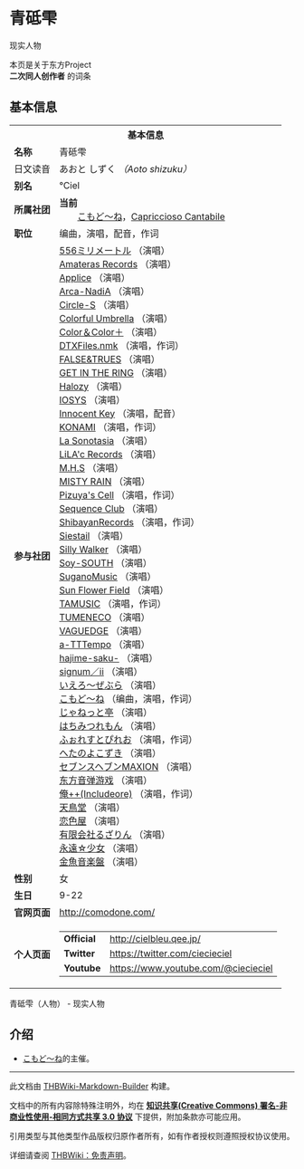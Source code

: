 # 青砥雫

<!-- source html: G:\repos\THBWiki-Markdown-Builder\THBWikiMarkdown\Temp\main\e\eb\ns0%3A%E9%9D%92%E7%A0%A5%E9%9B%AB.html -->

现实人物

本页是关于东方Project  
 **二次同人创作者** 的词条

## 基本信息

<table><tbody><tr><th colspan="3">基本信息</th></tr><tr><td class="label"><b>名称</b></td><td> 青砥雫 </td></tr><tr><td class="label">日文读音</td><td> あおと しずく <i>（Aoto shizuku）</i> </td></tr><tr><td class="label"><b>别名</b></td><td>℃iel</td></tr><tr><td class="label"><b>所属社团</b></td><td><b>当前</b><div style="margin-left:2em;"><a href="./こもど～ね.md" title="こもど～ね">こもど～ね</a>，<a rel="nofollow" class="external text" href="http://cielbleu.qee.jp/">Capriccioso Cantabile</a></div></td></tr><tr><td class="label"><b>职位</b></td><td>编曲，演唱，配音，作词</td></tr><tr><td class="label"><b>参与社团</b></td><td><a href="./556ミリメートル.md" title="556ミリメートル">556ミリメートル</a> （演唱）<br><a href="./Amateras_Records.md" title="Amateras Records">Amateras Records</a> （演唱）<br><a href="./Applice.md" title="Applice">Applice</a> （演唱）<br><a href="./Arca-NadiA.md" title="Arca-NadiA">Arca-NadiA</a> （演唱）<br><a href="./Circle-S.md" title="Circle-S">Circle-S</a> （演唱）<br><a href="./Colorful_Umbrella.md" title="Colorful Umbrella">Colorful Umbrella</a> （演唱）<br><a href="./Color＆Color＋.md" title="Color＆Color＋">Color＆Color＋</a> （演唱）<br><a href="./DTXFiles.nmk.md" title="DTXFiles.nmk">DTXFiles.nmk</a> （演唱，作词）<br><a href="./FALSE&TRUES.md" title="FALSE&amp;TRUES">FALSE&amp;TRUES</a> （演唱）<br><a href="./GET_IN_THE_RING.md" title="GET IN THE RING">GET IN THE RING</a> （演唱）<br><a href="./Halozy.md" title="Halozy">Halozy</a> （演唱）<br><a href="./IOSYS.md" title="IOSYS">IOSYS</a> （演唱）<br><a href="./Innocent_Key.md" title="Innocent Key">Innocent Key</a> （演唱，配音）<br><a href="./KONAMI.md" title="KONAMI">KONAMI</a> （演唱，作词）<br><a href="./La_Sonotasia.md" title="La Sonotasia">La Sonotasia</a> （演唱）<br><a href="./LiLA'c_Records.md" title="LiLA&#39;c Records">LiLA'c Records</a> （演唱）<br><a href="./M.H.S.md" title="M.H.S">M.H.S</a> （演唱）<br><a href="./MISTY_RAIN.md" title="MISTY RAIN">MISTY RAIN</a> （演唱）<br><a href="./Pizuya's_Cell.md" title="Pizuya&#39;s Cell">Pizuya's Cell</a> （演唱，作词）<br><a href="./Sequence_Club.md" title="Sequence Club">Sequence Club</a> （演唱）<br><a href="./ShibayanRecords.md" title="ShibayanRecords">ShibayanRecords</a> （演唱，作词）<br><a href="./Siestail.md" title="Siestail">Siestail</a> （演唱）<br><a href="./Silly_Walker.md" title="Silly Walker">Silly Walker</a> （演唱）<br><a href="./Soy-SOUTH.md" title="Soy-SOUTH">Soy-SOUTH</a> （演唱）<br><a href="./SuganoMusic.md" title="SuganoMusic">SuganoMusic</a> （演唱）<br><a href="./Sun_Flower_Field.md" title="Sun Flower Field">Sun Flower Field</a> （演唱）<br><a href="./TAMUSIC.md" title="TAMUSIC">TAMUSIC</a> （演唱，作词）<br><a href="./TUMENECO.md" title="TUMENECO">TUMENECO</a> （演唱）<br><a href="./VAGUEDGE.md" title="VAGUEDGE">VAGUEDGE</a> （演唱）<br><a href="./a-TTTempo.md" title="a-TTTempo">a-TTTempo</a> （演唱）<br><a href="./hajime-saku-.md" title="hajime-saku-">hajime-saku-</a> （演唱）<br><a href="./signum／ii.md" title="signum／ii">signum／ii</a> （演唱）<br><a href="./いえろ～ぜぶら.md" title="いえろ～ぜぶら">いえろ～ぜぶら</a> （演唱）<br><a href="./こもど～ね.md" title="こもど～ね">こもど～ね</a> （编曲，演唱，作词）<br><a href="./じゃねっと亭.md" title="じゃねっと亭">じゃねっと亭</a> （演唱）<br><a href="./はちみつれもん.md" title="はちみつれもん">はちみつれもん</a> （演唱）<br><a href="./ふぉれすとぴれお.md" title="ふぉれすとぴれお">ふぉれすとぴれお</a> （演唱，作词）<br><a href="./へたのよこずき.md" title="へたのよこずき">へたのよこずき</a> （演唱）<br><a href="./セブンスヘブンMAXION.md" title="セブンスヘブンMAXION">セブンスヘブンMAXION</a> （演唱）<br><a href="./东方音弹游戏.md" title="东方音弹游戏">东方音弹游戏</a> （演唱）<br><a href="./俺++(Includeore).md" title="俺++(Includeore)">俺++(Includeore)</a> （演唱，作词）<br><a href="./天鳥堂.md" title="天鳥堂">天鳥堂</a> （演唱）<br><a href="./恋色屋.md" title="恋色屋">恋色屋</a> （演唱）<br><a href="./有限会社るざりん.md" title="有限会社るざりん">有限会社るざりん</a> （演唱）<br><a href="/index.php?title=%E6%B0%B8%E9%81%A0%E2%98%86%E5%B0%91%E5%A5%B3&amp;action=edit&amp;redlink=1" class="new" title="永遠☆少女（页面不存在）">永遠☆少女</a> （演唱）<br><a href="./金魚音楽盤.md" title="金魚音楽盤">金魚音楽盤</a> （演唱）</td></tr><tr><td class="label"><b>性别</b></td><td>女</td></tr><tr><td class="label"><b>生日</b></td><td>9-22</td></tr><tr><td class="label"><b>官网页面</b></td><td><a rel="nofollow" class="external free" href="http://comodone.com/">http://comodone.com/</a></td></tr><tr><td class="label"><b>个人页面</b></td><td><table border="0" cellspacing="0" cellpadding="0"><tbody><tr><td><b>Official</b></td><td><a rel="nofollow" class="external free" href="http://cielbleu.qee.jp/">http://cielbleu.qee.jp/</a></td></tr><tr><td><b>Twitter</b></td><td><a rel="nofollow" class="external free" href="https://twitter.com/ciecieciel">https://twitter.com/ciecieciel</a></td></tr><tr><td><b>Youtube</b></td><td><a rel="nofollow" class="external free" href="https://www.youtube.com/@ciecieciel">https://www.youtube.com/@ciecieciel</a></td></tr></tbody></table></td></tr></tbody></table>

青砥雫（人物） - 现实人物

## 介绍
- [こもど～ね](./こもど～ね.md)的主催。





---

此文档由 [THBWiki-Markdown-Builder](https://github.com/Delsin-Yu/THBWiki-Markdown-Builder) 构建。

文档中的所有内容除特殊注明外，均在 [**知识共享(Creative Commons) 署名-非商业性使用-相同方式共享 3.0 协议**](https://creativecommons.org/licenses/by-sa/3.0/deed.zh-hans) 下提供，附加条款亦可能应用。

引用类型与其他类型作品版权归原作者所有，如有作者授权则遵照授权协议使用。

详细请查阅 [THBWiki：免责声明](https://thbwiki.cc/THBWiki:%E5%85%8D%E8%B4%A3%E5%A3%B0%E6%98%8E)。

